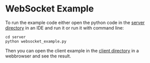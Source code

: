 # WebSocket Example
To run the example code either open the python code in the [server directory](server) in an IDE and run it or run it with command
line:

```
cd server
python websocket_example.py

```
Then you can open the client example in the [client directory](client) in a webbrowser and see the result.
